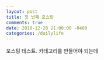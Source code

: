 ```yaml
---
layout: post
title: 첫 번째 포스팅
comments: true
date: 2018-12-28 21:00:00 -0400
categories: /dailylife
---
```


포스팅 테스트. 카테고리를 만들어야 되는데 